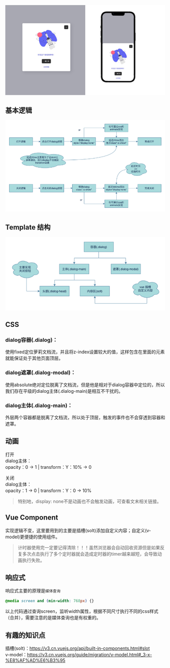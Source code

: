 ![logic](./doc/dialog-preview.jpg)

## 基本逻辑
![logic](./doc/dialog-logic.png)

## Template 结构
![logic](./doc/dialog-template.png)

## CSS
### dialog容器(.dialog)：  
使用fixed定位萝莉文档流，并且将z-index设置较大的值，这样包含在里面的元素就能保证处于其他页面顶层。  

### dialog遮罩(.dialog-modal)：  
使用absolute绝对定位脱离了文档流，但是他是相对于dialog容器中定位的，所以我们存在平级的dialog主体(.dialog-main)是相互不干扰的。  

### dialog主体(.dialog-main)：  
外层两个容器都是脱离了文档流，所以处于顶层，触发的事件也不会穿透到容器和遮罩。

## 动画
打开  
dialog主体：  
opacity：0 -> 1 | transform：Y：10% -> 0

关闭  
dialog主体：  
opacity：1 -> 0 | transform：Y：0 -> 10%
> 特别地，display: none不是动画也不会触发动画，可查看文末相关链接。

## Vue Component
实现逻辑不变，这里要用到的主要是插槽(solt)添加自定义内容；自定义(v-model)更便捷的使用组件。

> 计时器使用完一定要记得清除！！！虽然浏览器会自动回收资源但是如果反复多次点击执行了多个定时器就会造成定时器的timer越来越短，会导致动画执行失败。

## 响应式
响应式主要的原理是`媒体查询`
```css
@media screen and (min-width: 768px) {}
```
以上代码通过查询screen，监听width属性，根据不同尺寸执行不同的css样式（合并），需要注意的是媒体查询也是有权重的。

## 有趣的知识点
插槽(solt)：https://v3.cn.vuejs.org/api/built-in-components.html#slot  
v-model：https://v3.cn.vuejs.org/guide/migration/v-model.html#_3-x-%E8%AF%AD%E6%B3%95